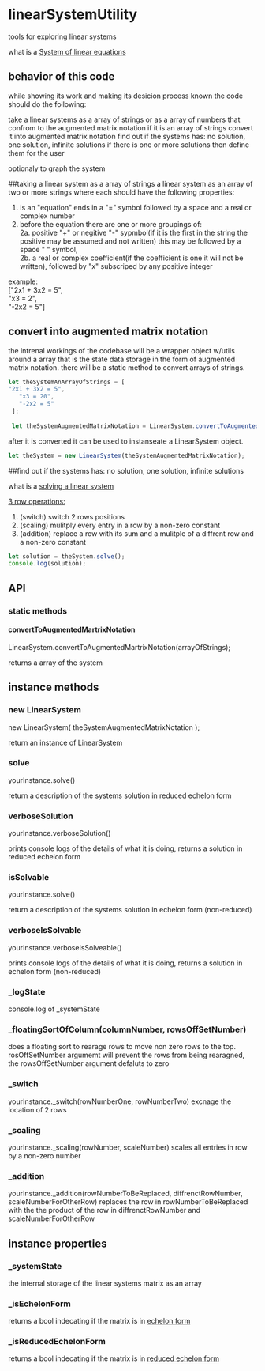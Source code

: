 # linearSystemUtility
tools for exploring linear systems

what is a [System of linear equations](https://en.wikipedia.org/wiki/System_of_linear_equations "System_of_linear_equations")

## behavior of this code

while showing its work and making its desicion process known the code should do the following:

take a linear systems as a array of strings or as a array of numbers that confrom to the augmented matrix notation
if it is an array of strings convert it into augmented matrix notation
find out if the systems has: no solution, one solution, infinite solutions
if there is one or more solutions then define them for the user

optionaly to graph the system

##taking a linear system as a array of strings
a linear system as an array of two or more strings where each should have the following properties:  
1. is an "equation" ends in a "=" symbol followed by a space and a real or complex number  
2. before the equation there are one or more groupings of:  
2a.  positive "+" or negitive "-" sypmbol(if it is the first in the string the positive may be assumed and not written) this may be followed by a space " " symbol,  
2b. a real or complex coefficient(if the coefficient is one it will not be written), followed by "x" subscriped by any positive integer  

example:  
["2x1 + 3x2 = 5",   
 "x3 = 2",  
 "-2x2 = 5"]

## convert into augmented matrix notation

the intrenal workings of the codebase will be a wrapper object w/utils around a array that is the state data storage in the form of augmented matrix notation. there will be a static method to convert arrays of strings.

```javascript
let theSystemAnArrayOfStrings = [
"2x1 + 3x2 = 5",   
   "x3 = 20",  
   "-2x2 = 5"
 ];
 
 let theSystemAugmentedMatrixNotation = LinearSystem.convertToAugmentedMartrixNotation(theSystemAnArrayOfStrings);
```

after it is converted it can be used to instanseate a LinearSystem object.

```javascript
let theSystem = new LinearSystem(theSystemAugmentedMatrixNotation);
```

##find out if the systems has: no solution, one solution, infinite solutions

what is a [solving a linear system](https://en.wikipedia.org/wiki/Augmented_matrix#Solution_of_a_linear_system "solving_a_System_of_linear_equations")

[3 row operations:](https://en.wikipedia.org/wiki/Elementary_matrix#Operations "matrix_Operations")

1. (switch) switch 2 rows positions
2. (scaling) mulitply every entry in a row by a non-zero constant
3. (addition) replace a row with its sum and a mulitple of a diffrent row and a non-zero constant


```javascript
let solution = theSystem.solve();
console.log(solution);
```

## API

### static methods

#### convertToAugmentedMartrixNotation
LinearSystem.convertToAugmentedMartrixNotation(arrayOfStrings);

returns a array of the system

## instance methods

### new LinearSystem 
new LinearSystem( theSystemAugmentedMatrixNotation );

return an instance of LinearSystem

### solve
yourInstance.solve()

return a description of the systems solution in reduced echelon form

### verboseSolution
yourInstance.verboseSolution()

prints console logs of the details of what it is doing, returns a solution in reduced echelon form

### isSolvable
yourInstance.solve()

return a description of the systems solution in echelon form (non-reduced)

### verboseIsSolvable
yourInstance.verboseIsSolveable()

prints console logs of the details of what it is doing, returns a solution in echelon form (non-reduced)

### _logState

console.log of _systemState

### _floatingSortOfColumn(columnNumber, rowsOffSetNumber)
does a floating sort to rearage rows to move non zero rows to the top.
rosOffSetNumber argumemt will prevent the rows from being rearagned,
the rowsOffSetNumber argument defaluts to zero

### _switch
yourInstance._switch(rowNumberOne, rowNumberTwo)
excnage the location of 2 rows

### _scaling
yourInstance._scaling(rowNumber, scaleNumber)
scales all entries in row by a non-zero number

### _addition
yourInstance._addition(rowNumberToBeReplaced, diffrenctRowNumber, scaleNumberForOtherRow)
replaces the row in rowNumberToBeReplaced with the the product of the row in diffrenctRowNumber and scaleNumberForOtherRow

## instance properties


### _systemState
the internal storage of the linear systems matrix as an array

### _isEchelonForm
returns a bool indecating if the matrix is in [echelon form](https://en.wikipedia.org/wiki/Row_echelon_form "etchlon_Form")

### _isReducedEchelonForm 
returns a bool indecating if the matrix is in [reduced echelon form](https://en.wikipedia.org/wiki/Row_echelon_form#Reduced_row_echelon_form "reduced_Etchelon_form")

